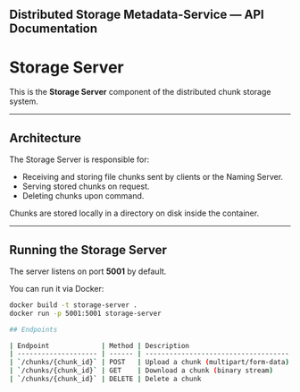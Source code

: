 ## Distributed Storage Metadata-Service — API Documentation

# Storage Server

This is the **Storage Server** component of the distributed chunk storage system.

---

## Architecture

The Storage Server is responsible for:

- Receiving and storing file chunks sent by clients or the Naming Server.
- Serving stored chunks on request.
- Deleting chunks upon command.

Chunks are stored locally in a directory on disk inside the container.

---

## Running the Storage Server

The server listens on port **5001** by default.

You can run it via Docker:

```bash
docker build -t storage-server .
docker run -p 5001:5001 storage-server

## Endpoints

| Endpoint             | Method | Description                          |
| -------------------- | ------ | ------------------------------------ |
| `/chunks/{chunk_id}` | POST   | Upload a chunk (multipart/form-data) |
| `/chunks/{chunk_id}` | GET    | Download a chunk (binary stream)     |
| `/chunks/{chunk_id}` | DELETE | Delete a chunk                       |


